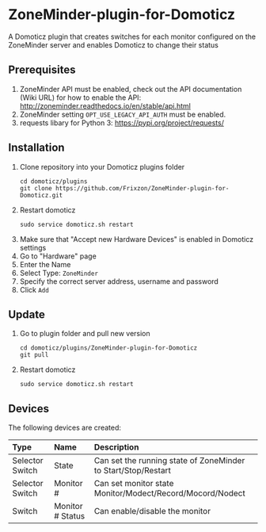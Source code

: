 # ZoneMinder-plugin-for-Domoticz
A Domoticz plugin that creates switches for each monitor configured on the ZoneMinder server and enables Domoticz to change their status

## Prerequisites
1. ZoneMinder API must be enabled, check out the API documentation (Wiki URL) for how to enable the API: http://zoneminder.readthedocs.io/en/stable/api.html 
1. ZoneMinder setting `OPT_USE_LEGACY_API_AUTH` must be enabled.
1. requests libary for Python 3: https://pypi.org/project/requests/

## Installation
1. Clone repository into your Domoticz plugins folder
    ```
    cd domoticz/plugins
    git clone https://github.com/Frixzon/ZoneMinder-plugin-for-Domoticz.git
    ```
1. Restart domoticz
    ```
    sudo service domoticz.sh restart
    ```
1. Make sure that "Accept new Hardware Devices" is enabled in Domoticz settings
1. Go to "Hardware" page
1. Enter the Name
1. Select Type: `ZoneMinder`
1. Specify the correct server address, username and password
1. Click `Add`

## Update
1. Go to plugin folder and pull new version
    ```
    cd domoticz/plugins/ZoneMinder-plugin-for-Domoticz
    git pull
    ```
1. Restart domoticz
    ```
    sudo service domoticz.sh restart
    ```

## Devices
The following devices are created:

| Type                | Name                      | Description
| :---                | :--                       | :---
| Selector Switch     | State                     | Can set the running state of ZoneMinder to Start/Stop/Restart
| Selector Switch     | Monitor #                 | Can set monitor state Monitor/Modect/Record/Mocord/Nodect
| Switch              | Monitor # Status          | Can enable/disable the monitor
